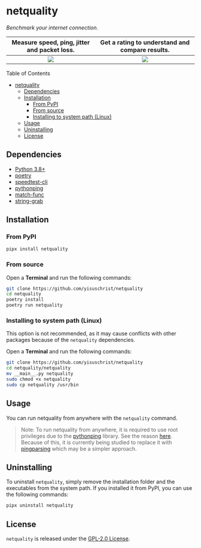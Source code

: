 # netquality

_Benchmark your internet connection._
<br>

| Measure speed, ping, jitter and packet loss. | Get a rating to understand and compare results. |
| :------------------------------------------: | :---------------------------------------------: |
|     ![](https://i.imgur.com/K1hF3o6.png)     |      ![](https://i.imgur.com/diodVSM.png)       |

Table of Contents

- [netquality](#netquality)
  - [Dependencies](#dependencies)
  - [Installation](#installation)
    - [From PyPI](#from-pypi)
    - [From source](#from-source)
    - [Installing to system path (Linux)](#installing-to-system-path-linux)
  - [Usage](#usage)
  - [Uninstalling](#uninstalling)
  - [License](#license)

## Dependencies

- [Python 3.8+](https://www.python.org/downloads)
- [poetry](https://python-poetry.org/docs/#installation)
- [speedtest-cli](https://pypi.org/project/speedtest-cli)
- [pythonping](https://pypi.org/project/pythonping)
- [match-func](https://pypi.org/project/match-func)
- [string-grab](https://pypi.org/project/string-grab)

## Installation

### From PyPI

```sh
pipx install netquality
```

### From source

Open a **Terminal** and run the following commands:

```sh
git clone https://github.com/yisuschrist/netquality
cd netquality
poetry install
poetry run netquality
```

### Installing to system path (Linux)

This option is not recommended, as it may cause conflicts with other packages because of the `netquality` dependencies.

Open a **Terminal** and run the following commands:

```sh
git clone https://github.com/yisuschrist/netquality
cd netquality/netquality
mv __main__.py netquality
sudo chmod +x netquality
sudo cp netquality /usr/bin
```

## Usage

You can run netquality from anywhere with the `netquality` command.

> Note: To run netquality from anywhere, it is required to use root privileges due to the [pythonping](https://pypi.org/project/pythonping) library. See the reason [here](https://github.com/alessandromaggio/pythonping?tab=readme-ov-file#why-do-i-need-to-be-root-to-use-pythonping). Because of this, it is currently being studied to replace it with [pingparsing](https://github.com/thombashi/pingparsing) which may be a simpler approach.

## Uninstalling

To uninstall `netquality`, simply remove the installation folder and the executables from the system path. If you installed it from PyPI, you can use the following commands:

```sh
pipx uninstall netquality
```

## License

`netquality` is released under the [GPL-2.0 License](https://opensource.org/license/gpl-2-0).
